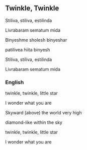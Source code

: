 
## Twinkle, Twinkle
Stiliva, stiliva, estilinda

Livrabaram sematum mida

Binyeshme sholesh binyeshar

patilivea hiita binyesh

Stiliva, stiliva, estilinda

Livrabaram sematum mida

### English

twinkle, twinkle, little star

I wonder what you are

Skyward (above) the world very high

diamond-like within the sky

twinkle, twinkle, little star

I wonder what you are
